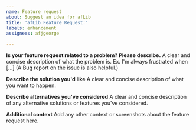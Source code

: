 ```yaml
---
name: Feature request
about: Suggest an idea for afLib
title: 'afLib Feature Request:'
labels: enhancement
assignees: afjgeorge

---
```


**Is your feature request related to a problem? Please describe.**
A clear and concise description of what the problem is. Ex. I'm always frustrated when [...]
(A Bug report on the issue is also helpful.)

**Describe the solution you'd like**
A clear and concise description of what you want to happen.

**Describe alternatives you've considered**
A clear and concise description of any alternative solutions or features you've considered.

**Additional context**
Add any other context or screenshots about the feature request here.
